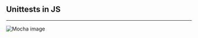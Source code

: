 <h2>Unittests in JS</h2>
<hr>
<img src="https://media.licdn.com/dms/image/D4D12AQHi27ZEOh9Ykg/article-cover_image-shrink_720_1280/0/1675517132720?e=2147483647&v=beta&t=AXiVQR-BKl1hSnQKreKrQDgvWcPteTqoXaCVYhXPqEw" alt="Mocha image">